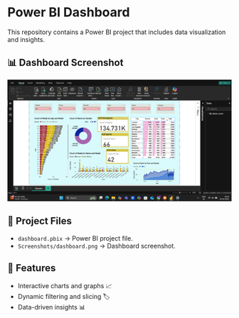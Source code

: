 # Power BI Dashboard

This repository contains a Power BI project that includes data visualization and insights.

## 📊 Dashboard Screenshot
![Dashboard Preview](dashboard.png)

## 📂 Project Files
- `dashboard.pbix` → Power BI project file.
- `Screenshots/dashboard.png` → Dashboard screenshot.

## 🚀 Features
- Interactive charts and graphs 📈
- Dynamic filtering and slicing 🏷️
- Data-driven insights 📊
